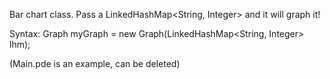 Bar chart class.
Pass a LinkedHashMap<String, Integer> and it will graph it!

Syntax:
Graph myGraph = new Graph(LinkedHashMap<String, Integer> lhm);

(Main.pde is an example, can be deleted)
